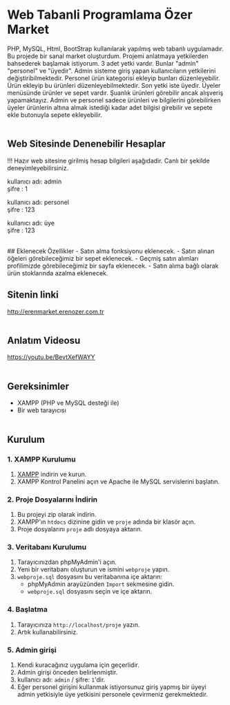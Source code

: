 # Web Tabanli Programlama Özer Market
 PHP, MySQL, Html, BootStrap kullanılarak yapılmış web tabanlı uygulamadır. Bu projede bir sanal market oluşturdum. Projemi anlatmaya yetkilerden bahsederek başlamak istiyorum.
 3 adet yetki vardır. Bunlar "admin" "personel" ve "üyedir". Admin sisteme giriş yapan kullanıcıların yetkilerini değiştiribilmektedir. Personel ürün kategorisi ekleyip bunları düzenleyebilir. Ürün ekleyip bu ürünleri düzenleyebilmektedir. Son yetki iste üyedir. Üyeler menüsünde ürünler ve sepet vardır. Şuanlık ürünleri görebilir ancak alışveriş yapamaktayız.
Admin ve personel sadece ürünleri ve bilgilerini görebilirken üyeler ürünlerin altına almak istediği kadar adet bilgisi girebilir ve sepete ekle butonuyla sepete ekleyebilir. 
<br><br>

## Web Sitesinde Denenebilir Hesaplar
!!! Hazır web sitesine girilmiş hesap bilgileri aşağıdadir. Canlı bir şekilde deneyimleyebilirsiniz. <br>

kullanıcı adı: admin<br>
şifre : 1

kullanıcı adı: personel <br>
şifre : 123

kullanıcı adı: üye<br>
şifre : 123

<br>
## Eklenecek Özellikler
- Satın alma fonksiyonu eklenecek.
- Satın alınan öğeleri görebileceğimiz bir sepet eklenecek.
- Geçmiş satın alımları profilimizde görebileceğimiz bir sayfa eklenecek.
- Satın alıma bağlı olarak ürün stoklarında azalma eklenecek.

<br>

## Sitenin linki 
http://erenmarket.erenozer.com.tr
<br> <br>

## Anlatım Videosu
https://youtu.be/BevtXefWAYY <br><br>


## Gereksinimler

- XAMPP (PHP ve MySQL desteği ile)
- Bir web tarayıcısı <br><br>


## Kurulum

### 1. XAMPP Kurulumu

1. [XAMPP](https://www.apachefriends.org/index.html) indirin ve kurun.
2. XAMPP Kontrol Panelini açın ve Apache ile MySQL servislerini başlatın.<br>

### 2. Proje Dosyalarını İndirin

1. Bu projeyi zip olarak indirin.
2. XAMPP'ın `htdocs` dizinine gidin ve `proje` adında bir klasör açın.
3. Proje dosyalarını `proje` adlı dosyaya aktarın.<br>
 
### 3. Veritabanı Kurulumu

1. Tarayıcınızdan phpMyAdmin'i açın.
2. Yeni bir veritabanı oluşturun ve ismini `webproje` yapın.
3. `webproje.sql` dosyasını bu veritabanına içe aktarın:
    - phpMyAdmin arayüzünden `Import` sekmesine gidin.
    - `webproje.sql` dosyasını seçin ve içe aktarın.<br>

### 4. Başlatma

1. Tarayıcınıza `http://localhost/proje` yazın.
2. Artık kullanabilirsiniz.

### 5. Admin girişi
1. Kendi kuracağınız uygulama için geçerlidir.
2. Admin girişi önceden belirlenmiştir.
3. kullanıcı adı: `admin` / şifre: `1`'dir.
4. Eğer personel girişini kullanmak istiyorsunuz giriş yapmış bir üyeyi admin yetkisiyle üye yetkisini personele çevirmeniz gerekmektedir.
